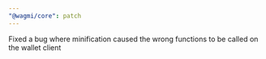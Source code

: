 ```yaml
---
"@wagmi/core": patch
---
```


Fixed a bug where minification caused the wrong functions to be called on the wallet client
